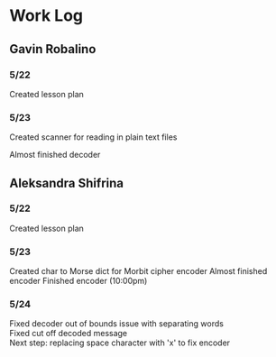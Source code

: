 # Work Log

## Gavin Robalino

### 5/22

Created lesson plan

### 5/23

Created scanner for reading in plain text files
 
Almost finished decoder


## Aleksandra Shifrina

### 5/22

Created lesson plan

### 5/23

Created char to Morse dict for Morbit cipher encoder
Almost finished encoder
Finished encoder (10:00pm)

### 5/24

Fixed decoder out of bounds issue with separating words  
Fixed cut off decoded message  
Next step: replacing space character with 'x' to fix encoder  
